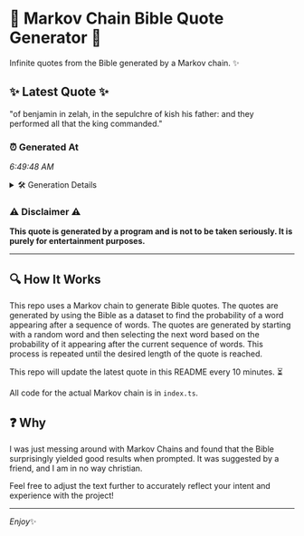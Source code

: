 # 📖 Markov Chain Bible Quote Generator 📖

Infinite quotes from the Bible generated by a Markov chain. ✨

## ✨ Latest Quote ✨
"of benjamin in zelah, in the sepulchre of kish his father: and they performed all that the king commanded."

### ⏰ Generated At
*6:49:48 AM*

<details>
    <summary>🛠️ Generation Details</summary>
    <p>
        <strong>🌱 Seed:</strong> of<br>
        <strong>🔄 Iterations:</strong> 18<br>
        <strong>📜 Context History:</strong><br>[ of ]: benjamin<br>[ of, benjamin ]: in<br>[ of, benjamin, in ]: zelah,<br>[ of, benjamin, in, zelah, ]: in<br>[ of, benjamin, in, zelah,, in ]: the<br>[ of, benjamin, in, zelah,, in, the ]: sepulchre<br>[ benjamin, in, zelah,, in, the, sepulchre ]: of<br>[ in, zelah,, in, the, sepulchre, of ]: kish<br>[ zelah,, in, the, sepulchre, of, kish ]: his<br>[ in, the, sepulchre, of, kish, his ]: father:<br>[ the, sepulchre, of, kish, his, father: ]: and<br>[ sepulchre, of, kish, his, father:, and ]: they<br>[ of, kish, his, father:, and, they ]: performed<br>[ kish, his, father:, and, they, performed ]: all<br>[ his, father:, and, they, performed, all ]: that<br>[ father:, and, they, performed, all, that ]: the<br>[ and, they, performed, all, that, the ]: king<br>[ they, performed, all, that, the, king ]: commanded.<br>
    </p>
</details>

### ⚠️ Disclaimer ⚠️
**This quote is generated by a program and is not to be taken seriously. It is purely for entertainment purposes.**

---

## 🔍 How It Works

This repo uses a Markov chain to generate Bible quotes. The quotes are generated by using the Bible as a dataset to find the probability of a word appearing after a sequence of words. The quotes are generated by starting with a random word and then selecting the next word based on the probability of it appearing after the current sequence of words. This process is repeated until the desired length of the quote is reached.

This repo will update the latest quote in this README every 10 minutes. ⏳

All code for the actual Markov chain is in `index.ts`.

## ❓ Why

I was just messing around with Markov Chains and found that the Bible surprisingly yielded good results when prompted. 
It was suggested by a friend, and I am in no way christian.

Feel free to adjust the text further to accurately reflect your intent and experience with the project!

---

*Enjoy*✨
